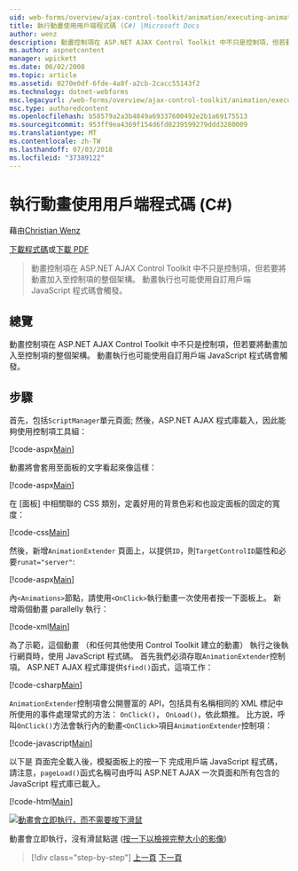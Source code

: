 ```yaml
---
uid: web-forms/overview/ajax-control-toolkit/animation/executing-animations-using-client-side-code-cs
title: 執行動畫使用用戶端程式碼 (C#) |Microsoft Docs
author: wenz
description: 動畫控制項在 ASP.NET AJAX Control Toolkit 中不只是控制項，但若要將動畫加入至控制項的整個架構。 動畫執行...
ms.author: aspnetcontent
manager: wpickett
ms.date: 06/02/2008
ms.topic: article
ms.assetid: 0270e0df-6fde-4a8f-a2cb-2cacc55143f2
ms.technology: dotnet-webforms
msc.legacyurl: /web-forms/overview/ajax-control-toolkit/animation/executing-animations-using-client-side-code-cs
msc.type: authoredcontent
ms.openlocfilehash: b58579a2a3b4849a69337600492e2b1a69175513
ms.sourcegitcommit: 953ff9ea4369f154d6fd0239599279ddd3280009
ms.translationtype: MT
ms.contentlocale: zh-TW
ms.lasthandoff: 07/03/2018
ms.locfileid: "37389122"
---
```

<a name="executing-animations-using-client-side-code-c"></a>執行動畫使用用戶端程式碼 (C#)
====================
藉由[Christian Wenz](https://github.com/wenz)

[下載程式碼](http://download.microsoft.com/download/f/9/a/f9a26acd-8df4-4484-8a18-199e4598f411/Animation10.cs.zip)或[下載 PDF](http://download.microsoft.com/download/6/7/1/6718d452-ff89-4d3f-a90e-c74ec2d636a3/animation10CS.pdf)

> 動畫控制項在 ASP.NET AJAX Control Toolkit 中不只是控制項，但若要將動畫加入至控制項的整個架構。 動畫執行也可能使用自訂用戶端 JavaScript 程式碼會觸發。


## <a name="overview"></a>總覽

動畫控制項在 ASP.NET AJAX Control Toolkit 中不只是控制項，但若要將動畫加入至控制項的整個架構。 動畫執行也可能使用自訂用戶端 JavaScript 程式碼會觸發。

## <a name="steps"></a>步驟

首先，包括`ScriptManager`單元頁面; 然後，ASP.NET AJAX 程式庫載入，因此能夠使用控制項工具組：

[!code-aspx[Main](executing-animations-using-client-side-code-cs/samples/sample1.aspx)]

動畫將會套用至面板的文字看起來像這樣：

[!code-aspx[Main](executing-animations-using-client-side-code-cs/samples/sample2.aspx)]

在 [面板] 中相關聯的 CSS 類別，定義好用的背景色彩和也設定面板的固定的寬度：

[!code-css[Main](executing-animations-using-client-side-code-cs/samples/sample3.css)]

然後，新增`AnimationExtender` 頁面上，以提供`ID`，則`TargetControlID`屬性和必要`runat="server"`:

[!code-aspx[Main](executing-animations-using-client-side-code-cs/samples/sample4.aspx)]

內`<Animations>`節點，請使用`<OnClick>`執行動畫一次使用者按一下面板上。 新增兩個動畫 parallelly 執行：

[!code-xml[Main](executing-animations-using-client-side-code-cs/samples/sample5.xml)]

為了示範，這個動畫 （和任何其他使用 Control Toolkit 建立的動畫） 執行之後執行網頁時，使用 JavaScript 程式碼。 首先我們必須存取`AnimationExtender`控制項。 ASP.NET AJAX 程式庫提供`$find()`函式，這項工作：

[!code-csharp[Main](executing-animations-using-client-side-code-cs/samples/sample6.cs)]

`AnimationExtender`控制項會公開豐富的 API，包括具有名稱相同的 XML 標記中所使用的事件處理常式的方法： `OnClick()`， `OnLoad()`，依此類推。 比方說，呼叫`OnClick()`方法會執行內的動畫`<OnClick>`項目`AnimationExtender`控制項：

[!code-javascript[Main](executing-animations-using-client-side-code-cs/samples/sample7.js)]

以下是 頁面完全載入後，模擬面板上的按一下 完成用戶端 JavaScript 程式碼，請注意，`pageLoad()`函式名稱可由呼叫 ASP.NET AJAX 一次頁面和所有包含的 JavaScript 程式庫已載入。

[!code-html[Main](executing-animations-using-client-side-code-cs/samples/sample8.html)]


[![動畫會立即執行，而不需要按下滑鼠](executing-animations-using-client-side-code-cs/_static/image2.png)](executing-animations-using-client-side-code-cs/_static/image1.png)

動畫會立即執行，沒有滑鼠點選 ([按一下以檢視完整大小的影像](executing-animations-using-client-side-code-cs/_static/image3.png))

> [!div class="step-by-step"]
> [上一頁](modifying-animations-from-the-server-side-cs.md)
> [下一頁](changing-an-animation-using-client-side-code-cs.md)
